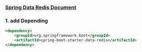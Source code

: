 ### [Spring Data Redis Document](https://spring.io/projects/spring-data-redis)
### 1. add Depending
```xml
<dependency>
    <groupId>org.springframework.boot</groupId>
    <artifactId>spring-boot-starter-data-redis</artifactId>
</dependency>
```